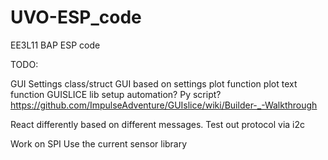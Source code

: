 # UVO-ESP_code
 EE3L11 BAP ESP code

TODO:

GUI
	Settings class/struct
	GUI based on settings
		plot function
		plot text function
	GUISLICE lib setup automation?
		Py script?
	https://github.com/ImpulseAdventure/GUIslice/wiki/Builder-_-Walkthrough

React differently based on different messages.
	Test out protocol via i2c

Work on SPI
	Use the current sensor library